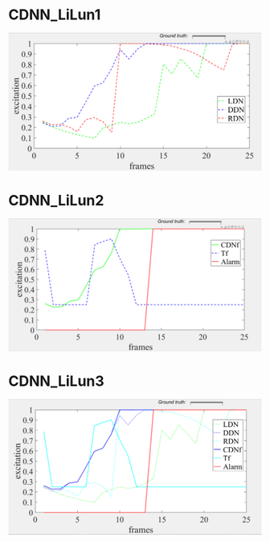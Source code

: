# CDNN_LiLun1
![alt text](./images/CDNN_LiLun1.png)

# CDNN_LiLun2
![alt text](./images/CDNN_LiLun2.png)

# CDNN_LiLun3
![alt text](./images/CDNN_LiLun3.png)